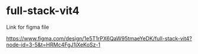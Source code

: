 # full-stack-vit4

Link for figma file

https://www.figma.com/design/1e5T1rPX6QaW95tmaeYeDK/full-stack-vit4?node-id=3-5&t=HRMc4FgJ1jXeKoSz-1
